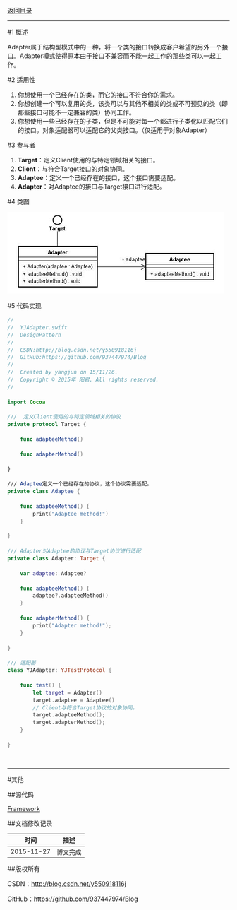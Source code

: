 [返回目录](https://github.com/937447974/Blog/blob/master/架构设计/23设计模式之目录.md)

----------

#1 概述

Adapter属于结构型模式中的一种，将一个类的接口转换成客户希望的另外一个接口。Adapter模式使得原本由于接口不兼容而不能一起工作的那些类可以一起工作。

#2 适用性

1. 你想使用一个已经存在的类，而它的接口不符合你的需求。
2. 你想创建一个可以复用的类，该类可以与其他不相关的类或不可预见的类（即那些接口可能不一定兼容的类）协同工作。
3. 你想使用一些已经存在的子类，但是不可能对每一个都进行子类化以匹配它们的接口。对象适配器可以适配它的父类接口。（仅适用于对象Adapter）

#3 参与者

1. **Target**：定义Client使用的与特定领域相关的接口。
2. **Client**：与符合Target接口的对象协同。
3. **Adaptee**：定义一个已经存在的接口，这个接口需要适配。
4. **Adapter**：对Adaptee的接口与Target接口进行适配。

#4 类图

![DDl-1](https://raw.githubusercontent.com/937447974/Blog/master/Resources/2015112706.png)

#5 代码实现

```swift
//
//  YJAdapter.swift
//  DesignPattern
//
//  CSDN:http://blog.csdn.net/y550918116j
//  GitHub:https://github.com/937447974/Blog
//
//  Created by yangjun on 15/11/26.
//  Copyright © 2015年 阳君. All rights reserved.
//

import Cocoa

///  定义Client使用的与特定领域相关的协议
private protocol Target {
    
    func adapteeMethod()
    
    func adapterMethod()
    
}

/// Adaptee定义一个已经存在的协议，这个协议需要适配。
private class Adaptee {
    
    func adapteeMethod() {
        print("Adaptee method!")
    }
    
}

/// Adapter对Adaptee的协议与Target协议进行适配
private class Adapter: Target {
    
    var adaptee: Adaptee?
    
    func adapteeMethod() {
        adaptee?.adapteeMethod()
    }
    
    func adapterMethod() {
        print("Adapter method!");
    }
    
}

/// 适配器
class YJAdapter: YJTestProtocol {

    func test() {
        let target = Adapter()
        target.adaptee = Adaptee()
        // Client与符合Target协议的对象协同。
        target.adapteeMethod();
        target.adapterMethod();
    }
    
}
```

&#160;

----------

#其他

##源代码

[Framework](https://github.com/937447974/Framework)

##文档修改记录

| 时间 | 描述 |
| ---- | ---- |
| 2015-11-27 | 博文完成 |

##版权所有

CSDN：http://blog.csdn.net/y550918116j

GitHub：https://github.com/937447974/Blog